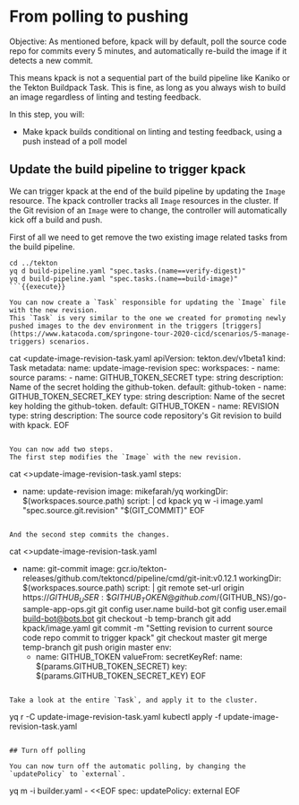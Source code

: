 # From polling to pushing

Objective:
As mentioned before, kpack will by default, poll the source code repo for commits every 5 minutes, and automatically re-build the image if it detects a new commit.

This means kpack is not a sequential part of the build pipeline like Kaniko or the Tekton Buildpack Task.
This is fine, as long as you always wish to build an image regardless of linting and testing feedback.

In this step, you will:
- Make kpack builds conditional on linting and testing feedback, using a push instead of a poll model

## Update the build pipeline to trigger kpack

We can trigger kpack at the end of the build pipeline by updating the `Image` resource.
The kpack controller tracks all `Image` resources in the cluster.
If the Git revision of an `Image` were to change, the controller will automatically kick off a build and push.

First of all we need to get remove the two existing image related tasks from the build pipeline.

```
cd ../tekton
yq d build-pipeline.yaml "spec.tasks.(name==verify-digest)"
yq d build-pipeline.yaml "spec.tasks.(name==build-image)"
```{{execute}}

You can now create a `Task` responsible for updating the `Image` file with the new revision.
This `Task` is very similar to the one we created for promoting newly pushed images to the dev environment in the triggers [triggers](https://www.katacoda.com/springone-tour-2020-cicd/scenarios/5-manage-triggers) scenarios.

```
cat <<EOF >update-image-revision-task.yaml
apiVersion: tekton.dev/v1beta1
kind: Task
metadata:
  name: update-image-revision
spec:
  workspaces:
    - name: source
  params:
    - name: GITHUB_TOKEN_SECRET
      type: string
      description: Name of the secret holding the github-token.
      default: github-token
    - name: GITHUB_TOKEN_SECRET_KEY
      type: string
      description: Name of the secret key holding the github-token.
      default: GITHUB_TOKEN
    - name: REVISION
      type: string
      description: The source code repository's Git revision to build with kpack.
EOF
```{{execute}}

You can now add two steps.
The first step modifies the `Image` with the new revision.

```
cat <<EOF >>update-image-revision-task.yaml
  steps:
  - name: update-revision
    image: mikefarah/yq
    workingDir: \$(workspaces.source.path)
    script: |
        cd kpack
        yq w -i image.yaml "spec.source.git.revision" "\$(GIT_COMMIT)"
EOF
```{{execute}}

And the second step commits the changes.

```
cat <<EOF >>update-image-revision-task.yaml
  - name: git-commit
    image: gcr.io/tekton-releases/github.com/tektoncd/pipeline/cmd/git-init:v0.12.1
    workingDir: \$(workspaces.source.path)
    script: |
      git remote set-url origin https://${GITHUB_USER}:\${GITHUB_TOKEN}@github.com/${GITHUB_NS}/go-sample-app-ops.git
      git config user.name build-bot
      git config user.email build-bot@bots.bot
      git checkout -b temp-branch
      git add kpack/image.yaml
      git commit -m "Setting revision to current source code repo commit to trigger kpack"
      git checkout master
      git merge temp-branch
      git push origin master
    env:
      - name: GITHUB_TOKEN
        valueFrom:
          secretKeyRef:
            name: \$(params.GITHUB_TOKEN_SECRET)
            key: \$(params.GITHUB_TOKEN_SECRET_KEY)
EOF
```{{execute}}

Take a look at the entire `Task`, and apply it to the cluster.

```
yq r -C update-image-revision-task.yaml
kubectl apply -f update-image-revision-task.yaml
```{{execute}}

## Turn off polling

You can now turn off the automatic polling, by changing the `updatePolicy` to `external`.

```
yq m -i builder.yaml - <<EOF
spec:
  updatePolicy: external
EOF
```{{execute}}
